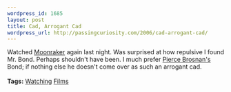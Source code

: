 ```yaml
--- 
wordpress_id: 1685
layout: post
title: Cad, Arrogant Cad
wordpress_url: http://passingcuriosity.com/2006/cad-arrogant-cad/
---
```

Watched <a class="title" href="http://imdb.com/title/tt0079574/">Moonraker</a> again last night. Was surprised at how repulsive I found Mr. Bond. Perhaps shouldn't have been. I much prefer <a href="http://imdb.com/name/nm0000112/">Pierce Brosnan's</a> Bond; if nothing else he doesn't come over as such an arrogant cad.<br /><br /><span class="tags"><strong>Tags:</strong> <a rel="tag" href="http://del.icio.us/thsutton/watching">Watching</a> <a rel="tag" href="http://del.icio.us/thsutton/films">Films</a> </span>
